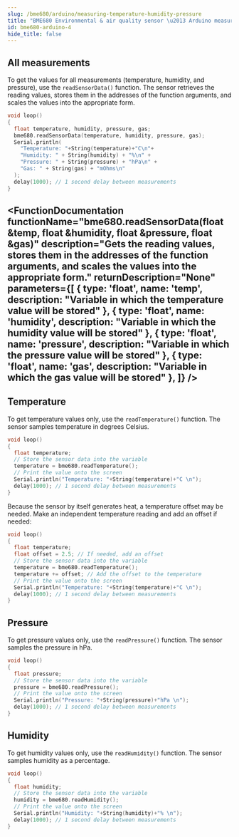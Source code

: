 ```yaml
---
slug: /bme680/arduino/measuring-temperature-humidity-pressure
title: "BME680 Environmental & air quality sensor \u2013 Arduino measuring temperature humidity pressure"
id: bme680-arduino-4
hide_title: false
---
```

## All measurements

To get the values for all measurements (temperature, humidity, and pressure), use the `readSensorData()` function. The sensor retrieves the reading values, stores them in the addresses of the function arguments, and scales the values into the appropriate form.

```cpp
void loop()
{
  float temperature, humidity, pressure, gas;
  bme680.readSensorData(temperature, humidity, pressure, gas);
  Serial.println(
    "Temperature: "+String(temperature)+"C\n"+
    "Humidity: " + String(humidity) + "%\n" +
    "Pressure: " + String(pressure) + "hPa\n" +
    "Gas: " + String(gas) + "mOhms\n"
  );
  delay(1000); // 1 second delay between measurements
}
```
<CenteredImage src="/img/bme680/bme680_allvalues.png" alt="Serial monitor all readings" caption="Serial monitor" width="100%" />

<FunctionDocumentation
  functionName="bme680.readSensorData(float &temp, float &humidity, float &pressure, float &gas)"
  description="Gets the reading values, stores them in the addresses of the function arguments, and scales the values into the appropriate form."
  returnDescription="None"
  parameters={[
  { type: 'float', name: 'temp', description: "Variable in which the temperature value will be stored" },
  { type: 'float', name: 'humidity', description: "Variable in which the humidity value will be stored" },
  { type: 'float', name: 'pressure', description: "Variable in which the pressure value will be stored" },
  { type: 'float', name: 'gas', description: "Variable in which the gas value will be stored" },
  ]}
/>
---

## Temperature

To get temperature values only, use the `readTemperature()` function. The sensor samples temperature in degrees Celsius.

```cpp
void loop()
{
  float temperature;
  // Store the sensor data into the variable
  temperature = bme680.readTemperature();
  // Print the value onto the screen
  Serial.println("Temperature: "+String(temperature)+"C \n");
  delay(1000); // 1 second delay between measurements
}
```

<WarningBox>

Because the sensor by itself generates heat, a temperature offset may be needed. Make an independent temperature reading and add an offset if needed:

```cpp
void loop()
{
  float temperature;
  float offset = 2.5; // If needed, add an offset
  // Store the sensor data into the variable
  temperature = bme680.readTemperature();
  temperature += offset; // Add the offset to the temperature
  // Print the value onto the screen
  Serial.println("Temperature: "+String(temperature)+"C \n");
  delay(1000); // 1 second delay between measurements
}
```

</WarningBox>

<CenteredImage src="/img/bme680/bme680_temperature.png" alt="Serial monitor temperature readings" caption="Serial monitor" width="100%" />

<FunctionDocumentation
  functionName="bme680.readTemperature()"
  description="Reads the value from the sensor and returns the scaled Celsius value"
  returnDescription="Float value of the temperature reading in degrees Celsius"
  parameters={[]}
/>
---

## Pressure

To get pressure values only, use the `readPressure()` function. The sensor samples the pressure in hPa.

```cpp
void loop()
{
  float pressure;
  // Store the sensor data into the variable
  pressure = bme680.readPressure();
  // Print the value onto the screen
  Serial.println("Pressure: "+String(pressure)+"hPa \n");
  delay(1000); // 1 second delay between measurements
}
```
<CenteredImage src="/img/bme680/bme680_pressure.png" alt="Serial monitor pressure readings" caption="Serial monitor" width="100%" />

<FunctionDocumentation
  functionName="bme680.readPressure()"
  description="Reads the value from the sensor and returns the scaled hPa value"
  returnDescription="Float value of the pressure reading in hPa"
  parameters={[]}
/>
---

## Humidity

To get humidity values only, use the `readHumidity()` function. The sensor samples humidity as a percentage.

```cpp
void loop()
{
  float humidity;
  // Store the sensor data into the variable
  humidity = bme680.readHumidity();
  // Print the value onto the screen
  Serial.println("Humidity: "+String(humidity)+"% \n");
  delay(1000); // 1 second delay between measurements
}
```
<CenteredImage src="/img/bme680/bme680_humidity.png" alt="Serial monitor humidity readings" caption="Serial monitor" width="100%" />

<FunctionDocumentation
  functionName="bme680.readHumidity()"
  description="Reads the value from the sensor and returns the scaled percentage value"
  returnDescription="Float value of the humidity reading in %"
  parameters={[]}
/>